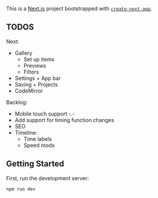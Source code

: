 This is a [Next.js](https://nextjs.org/) project bootstrapped with [`create-next-app`](https://github.com/vercel/next.js/tree/canary/packages/create-next-app).

## TODOS

Next:

* Gallery
  * Set up items
  * Previews
  * Filters
* Settings + App bar
* Saving + Projects
* CodeMirror

Backlog:

* Mobile touch support -.-
* Add support for timing function changes
* SEO
* Timeline:
  * Time labels
  * Speed mods

## Getting Started

First, run the development server:

```bash
npm run dev
```